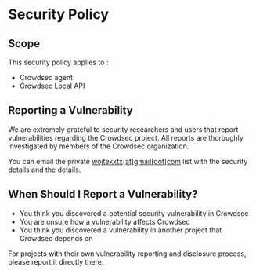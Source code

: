# Security Policy

## Scope

This security policy applies to :
 - Crowdsec agent
 - Crowdsec Local API
## Reporting a Vulnerability

We are extremely grateful to security researchers and users that report vulnerabilities regarding the Crowdsec project. All reports are thoroughly investigated by members of the Crowdsec organization.

You can email the private [wojtekxtx[at]gmail[dot]com](mailto:wojtekxtx@gmail.com) list with the security details and the details.

## When Should I Report a Vulnerability?

 - You think you discovered a potential security vulnerability in Crowdsec
 - You are unsure how a vulnerability affects Crowdsec
 - You think you discovered a vulnerability in another project that Crowdsec depends on

For projects with their own vulnerability reporting and disclosure process, please report it directly there.